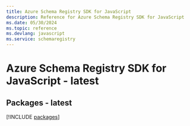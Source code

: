 ```yaml
---
title: Azure Schema Registry SDK for JavaScript
description: Reference for Azure Schema Registry SDK for JavaScript
ms.date: 05/30/2024
ms.topic: reference
ms.devlang: javascript
ms.service: schemaregistry
---
```

# Azure Schema Registry SDK for JavaScript - latest
## Packages - latest
[!INCLUDE [packages](schema-registry-index.md)]
